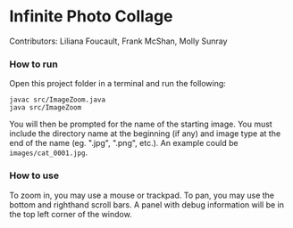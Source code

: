 # Infinite Photo Collage
Contributors: Liliana Foucault, Frank McShan, Molly Sunray

### How to run
Open this project folder in a terminal and run the following:
```
javac src/ImageZoom.java
java src/ImageZoom
```
You will then be prompted for the name of the starting image. You must include the directory name at the beginning (if any) and image type at the end of the name (eg. ".jpg", ".png", etc.). An example could be `images/cat_0001.jpg`.

### How to use
To zoom in, you may use a mouse or trackpad. To pan, you may use the bottom and righthand scroll bars. A panel with debug information will be in the top left corner of the window.
